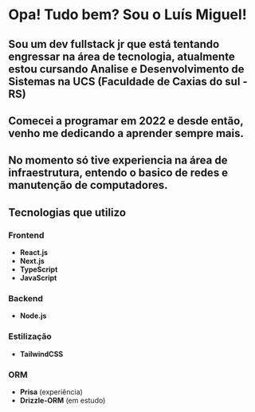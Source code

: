
# Opa! Tudo bem? Sou o Luís Miguel!
## Sou um dev fullstack jr que está tentando engressar na área de tecnologia, atualmente estou cursando Analise e Desenvolvimento de Sistemas na UCS (Faculdade de Caxias do sul - RS)
## Comecei a programar em 2022 e desde então, venho me dedicando a aprender sempre mais.
## No momento só tive experiencia na área de infraestrutura, entendo o basico de redes e manutenção de computadores.

## Tecnologias que utilizo

### Frontend
- **React.js**
- **Next.js**
- **TypeScript**
- **JavaScript**

### Backend
- **Node.js**

### Estilização
- **TailwindCSS**

### ORM
- **Prisa** (experiência)
- **Drizzle-ORM** (em estudo)






